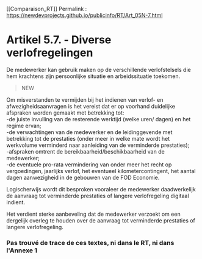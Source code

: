 [[Comparaison_RT]]
Permalink : https://newdevprojects.github.io/publicinfo/RT/Art_05N-7.html

# Artikel 5.7. - Diverse verlofregelingen 

De medewerker kan gebruik maken op de verschillende verlofstelsels die hem krachtens zijn persoonlijke situatie en arbeidssituatie toekomen. 

> NEW

Om misverstanden te vermijden bij het indienen van verlof- en afwezigheidsaanvragen is het vereist dat er op voorhand duidelijke afspraken worden gemaakt met betrekking tot:  
-de juiste invulling van de resterende werktijd (welke uren/ dagen) en het regime ervan;  
-de verwachtingen van de medewerker en de leidinggevende met betrekking tot de prestaties (onder meer in welke mate wordt het werkvolume verminderd naar aanleiding van de verminderde prestaties);  
-afspraken omtrent de bereikbaarheid/beschikbaarheid van de medewerker;  
-de eventuele pro-rata vermindering van onder meer het recht op vergoedingen, jaarlijks verlof, het eventueel kilometercontingent, het aantal dagen aanwezigheid in de gebouwen van de FOD Economie. 

Logischerwijs wordt dit besproken vooraleer de medewerker daadwerkelijk de aanvraag tot verminderde prestaties of langere verlofregeling digitaal indient. 

Het verdient sterke aanbeveling dat de medewerker verzoekt om een dergelijk overleg te houden over de aanvraag tot verminderde prestaties of langere verlofregeling.

### Pas trouvé de trace de ces textes, ni dans le RT, ni dans l'Annexe 1


